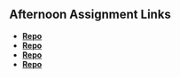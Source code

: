 ## Afternoon Assignment Links

* **[Repo](https://github.com/YouFoundTiffany/<ASSIGNMENT_REPO>)**
* **[Repo](https://github.com/YouFoundTiffany/<ASSIGNMENT_REPO>)**
* **[Repo](https://github.com/YouFoundTiffany/<ASSIGNMENT_REPO>)**
* **[Repo](https://github.com/YouFoundTiffany/<ASSIGNMENT_REPO>)**
